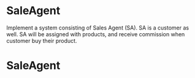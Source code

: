 # SaleAgent
Implement a system consisting of Sales Agent (SA).
SA is a customer as well.
SA will be assigned with products, and receive commission when customer buy their product.
# SaleAgent
